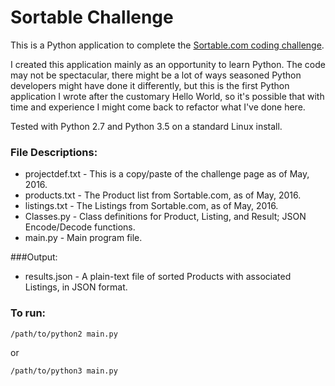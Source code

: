 # Sortable Challenge

This is a Python application to complete the [Sortable.com coding challenge](http://sortable.com/challenge/).

I created this application mainly as an opportunity to learn Python. The code may not be spectacular, there might be a lot of ways seasoned Python developers might have done it differently, but this is the first Python application I wrote after the customary Hello World, so it's possible that with time and experience I might come back to refactor what I've done here.

Tested with Python 2.7 and Python 3.5 on a standard Linux install.

### File Descriptions:
 - projectdef.txt - This is a copy/paste of the challenge page as of May, 2016.
 - products.txt - The Product list from Sortable.com, as of May, 2016.
 - listings.txt - The Listings from Sortable.com, as of May, 2016.
 - Classes.py - Class definitions for Product, Listing, and Result; JSON Encode/Decode functions.
 - main.py - Main program file. 
 
###Output:
 - results.json - A plain-text file of sorted Products with associated Listings, in JSON format.

### To run:
```
/path/to/python2 main.py
```
or
```
/path/to/python3 main.py
```
